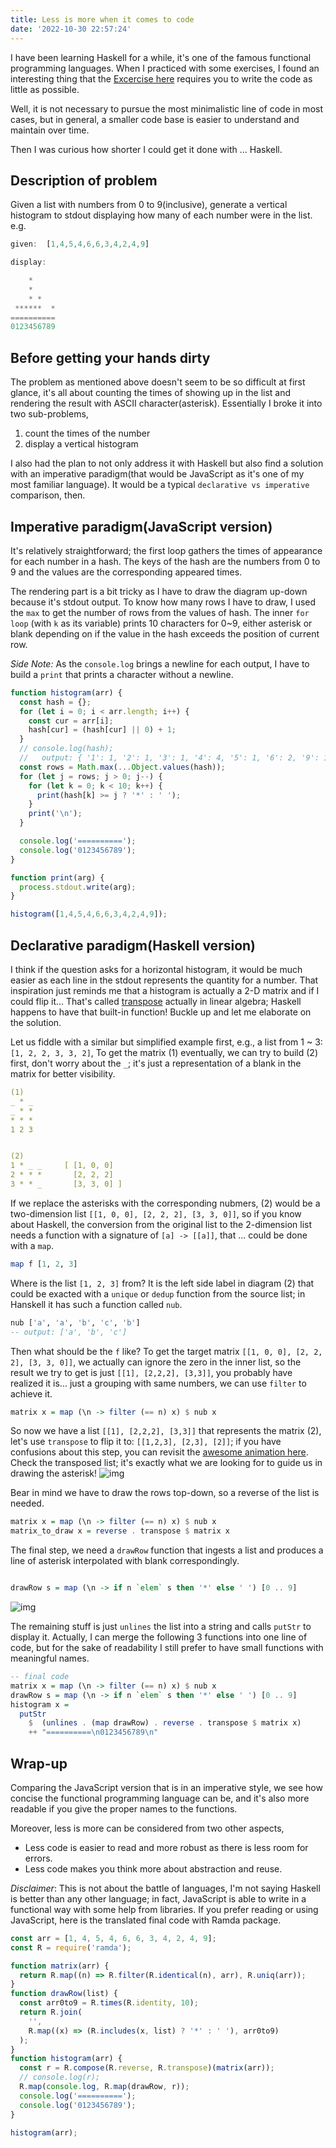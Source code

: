 ```yaml
---
title: Less is more when it comes to code
date: '2022-10-30 22:57:24'
---
```


I have been learning Haskell for a while, it's one of the famous functional programming languages. When I practiced with some exercises, I found an interesting thing that the [Excercise here](https://www.seas.upenn.edu/~cis1940/spring13/hw/03-rec-poly.pdf) requires you to write the code as little as possible.


Well, it is not necessary to pursue the most minimalistic line of code in most cases, but in general, a smaller code base is easier to understand and maintain over time.

Then I was curious how shorter I could get it done with ... Haskell.


## Description of problem


Given a list with numbers from 0 to 9(inclusive), generate a vertical histogram to stdout displaying how many of each number were in the list. e.g.

```js
given:  [1,4,5,4,6,6,3,4,2,4,9]

display:

    *
    *
    * *
 ******  *
==========
0123456789

```


## Before getting your hands dirty

The problem as mentioned above doesn't seem to be so difficult at first glance, it's all about counting the times of showing up in the list and rendering the result with ASCII character(asterisk).
Essentially I broke it into two sub-problems,
1. count the times of the number 
2. display a vertical histogram


I also had the plan to not only address it with Haskell but also find a solution with an imperative paradigm(that would be JavaScript as it's one of my most familiar language). It would be a typical `declarative vs imperative` comparison, then.


## Imperative paradigm(JavaScript version)

It's relatively straightforward; the first loop gathers the times of appearance for each number in a hash.
The keys of the hash are the numbers from 0 to 9 and the values are the corresponding appeared times.

The rendering part is a bit tricky as I have to draw the diagram up-down because it's stdout output. To know how many rows I have to draw, I used the `max` to get the number of rows from the values of hash.
The inner `for loop` (with `k` as its variable) prints 10 characters for 0~9, either asterisk or blank depending on if the value in the hash exceeds the position of current row.


*Side Note:* As the `console.log` brings a newline for each output, I have to build a `print` that prints a character without a newline.

```js
function histogram(arr) {
  const hash = {};
  for (let i = 0; i < arr.length; i++) {
    const cur = arr[i];
    hash[cur] = (hash[cur] || 0) + 1;
  }
  // console.log(hash);
  //   output: { '1': 1, '2': 1, '3': 1, '4': 4, '5': 1, '6': 2, '9': 1 }
  const rows = Math.max(...Object.values(hash));
  for (let j = rows; j > 0; j--) {
    for (let k = 0; k < 10; k++) {
      print(hash[k] >= j ? '*' : ' ');
    }
    print('\n');
  }

  console.log('==========');
  console.log('0123456789');
}

function print(arg) {
  process.stdout.write(arg);
}

histogram([1,4,5,4,6,6,3,4,2,4,9]);


```

## Declarative paradigm(Haskell version)

I think if the question asks for a horizontal histogram, it would be much easier as each line in the stdout represents the quantity for a number. That inspiration just reminds me that a histogram is actually a 2-D matrix and if I could flip it...
That's called [transpose](https://en.wikipedia.org/wiki/Transpose) actually in linear algebra; Haskell happens to have that built-in function!
Buckle up and let me elaborate on the solution.

Let us fiddle with a similar but simplified example first, e.g., a list from 1 ~ 3: `[1, 2, 2, 3, 3, 2]`, 
To get the matrix (1) eventually, we can try to build (2) first, don't worry about the `_`; it's just a  representation of a blank in the matrix for better visibility.

```yaml
(1)
_ * _
_ * *
* * *
1 2 3


(2)
1 * _ _     [ [1, 0, 0]
2 * * *       [2, 2, 2]
3 * * _       [3, 3, 0] ]

```
If we replace the asterisks with the corresponding nubmers, (2) would be a two-dimension list `[[1, 0, 0], [2, 2, 2], [3, 3, 0]]`, so if you know about Haskell, the conversion from the original list to the 2-dimension list needs a function with a signature of `[a] -> [[a]]`,
that ... could be done with a `map`.
```haskell
map f [1, 2, 3]

```

Where is the list `[1, 2, 3]` from? It is the left side label in diagram (2) that could be exacted with a `unique` or `dedup` function from the source list; in Hanskell it has such a function called `nub`.

```haskell
nub ['a', 'a', 'b', 'c', 'b']
-- output: ['a', 'b', 'c']

```
Then what should be the `f` like? 
To get the target matrix `[[1, 0, 0], [2, 2, 2], [3, 3, 0]]`, we actually can ignore the zero in the inner list, so the result we try to get is just `[[1], [2,2,2], [3,3]]`, you probably have realized it is... just a grouping with same numbers, we can use `filter` to achieve it.

```haskell
matrix x = map (\n -> filter (== n) x) $ nub x

```
So now we have a list `[[1], [2,2,2], [3,3]]` that represents the matrix (2), let's use `transpose` to flip it to:
`[[1,2,3], [2,3], [2]]`; if you have confusions about this step, you can revisit the [awesome animation here](https://en.wikipedia.org/wiki/Transpose).
Check the transposed list; it's exactly what we are looking for to guide us in drawing the asterisk!
![img](https://user-images.githubusercontent.com/2748884/199040330-71c21c00-9c70-42b7-aa35-04f0772f7b37.png)

Bear in mind we have to draw the rows top-down, so a reverse of the list is needed.
```haskell
matrix x = map (\n -> filter (== n) x) $ nub x
matrix_to_draw x = reverse . transpose $ matrix x
```

The final step, we need a `drawRow` function that ingests a list and produces a line of asterisk interpolated with blank correspondingly.
```haskell

drawRow s = map (\n -> if n `elem` s then '*' else ' ') [0 .. 9]
```

![img](https://user-images.githubusercontent.com/2748884/199044570-f0b01b34-0143-4d5d-baf6-5967fe19c999.png)



The remaining stuff is just `unlines` the list into a string and calls `putStr` to display it.
Actually, I can merge the following 3 functions into one line of code, but for the sake of readability I still prefer to have small functions with meaningful names.
```haskell
-- final code 
matrix x = map (\n -> filter (== n) x) $ nub x
drawRow s = map (\n -> if n `elem` s then '*' else ' ') [0 .. 9]
histogram x =
  putStr
    $  (unlines . (map drawRow) . reverse . transpose $ matrix x)
    ++ "==========\n0123456789\n"

```

## Wrap-up

Comparing the JavaScript version that is in an imperative style, we see how concise the functional programming language can be, and it's also more readable if you give the proper names to the functions.

Moreover, less is more can be considered from two other aspects,
- Less code is easier to read and more robust as there is less room for errors.
- Less code makes you think more about abstraction and reuse.

*Disclaimer*: This is not about the battle of languages, I'm not saying Haskell is better than any other language; in fact, JavaScript is able to write in a functional way with some help from libraries.
If you prefer reading or using JavaScript, here is the translated final code with Ramda package.

```js
const arr = [1, 4, 5, 4, 6, 6, 3, 4, 2, 4, 9];
const R = require('ramda');

function matrix(arr) {
  return R.map((n) => R.filter(R.identical(n), arr), R.uniq(arr));
}
function drawRow(list) {
  const arr0to9 = R.times(R.identity, 10);
  return R.join(
    '',
    R.map((x) => (R.includes(x, list) ? '*' : ' '), arr0to9)
  );
}
function histogram(arr) {
  const r = R.compose(R.reverse, R.transpose)(matrix(arr));
  // console.log(r);
  R.map(console.log, R.map(drawRow, r));
  console.log('==========');
  console.log('0123456789');
}

histogram(arr);
```
